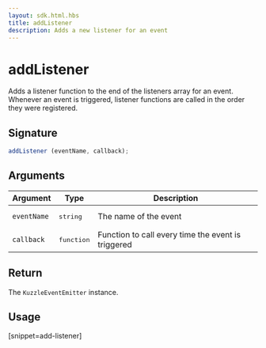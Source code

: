 ```yaml
---
layout: sdk.html.hbs
title: addListener
description: Adds a new listener for an event
---
```


# addListener

Adds a listener function to the end of the listeners array for an event.  
Whenever an event is triggered, listener functions are called in the order they were registered.

## Signature

```js
addListener (eventName, callback);
```

## Arguments

| Argument   | Type     | Description      |
| ---------- | -------- | -------- |
| `eventName`    | <pre>string</pre> | The name of the event |
| `callback` | <pre>function</pre> | Function to call every time the event is triggered     |

## Return

The `KuzzleEventEmitter` instance.

## Usage

[snippet=add-listener]
